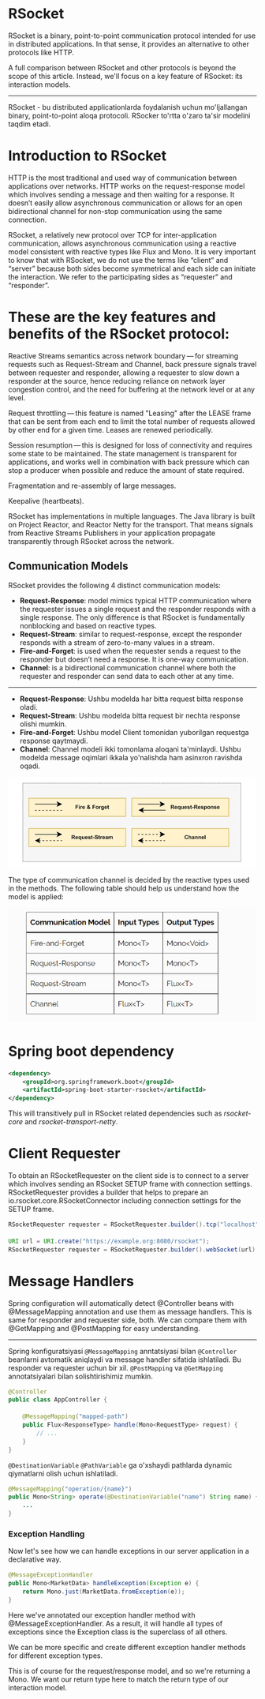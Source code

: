 # RSocket

RSocket is a binary, point-to-point communication protocol intended for use in distributed applications. In that sense, 
it provides an alternative to other protocols like HTTP.

A full comparison between RSocket and other protocols is beyond the scope of this article. Instead, we'll focus on a key
feature of RSocket: its interaction models.

---

RSocket - bu distributed applicationlarda foydalanish uchun mo'ljallangan binary, point-to-point aloqa protocoli.
RSocker to'rtta o'zaro ta'sir modelini taqdim etadi.

# Introduction to RSocket

HTTP is the most traditional and used way of communication between applications over networks. HTTP works on the
request-response model which involves sending a message and then waiting for a response. It doesn’t easily allow
asynchronous communication or allows for an open bidirectional channel for non-stop communication using the same
connection.

RSocket, a relatively new protocol over TCP for inter-application communication, allows asynchronous communication using
a reactive model consistent with reactive types like Flux and Mono. It is very important to know that with RSocket, we
do not use the terms like “client” and “server” because both sides become symmetrical and each side can initiate the
interaction. We refer to the participating sides as “requester” and “responder”.

# These are the key features and benefits of the RSocket protocol:

Reactive Streams semantics across network boundary — for streaming requests such as Request-Stream and Channel, 
back pressure signals travel between requester and responder, allowing a requester to slow down a responder at the 
source, hence reducing reliance on network layer congestion control, and the need for buffering at the network level or
at any level.

Request throttling — this feature is named "Leasing" after the LEASE frame that can be sent from each end to limit
the total number of requests allowed by other end for a given time. Leases are renewed periodically.

Session resumption — this is designed for loss of connectivity and requires some state to be maintained. The state
management is transparent for applications, and works well in combination with back pressure which can stop a producer 
when possible and reduce the amount of state required.

Fragmentation and re-assembly of large messages.

Keepalive (heartbeats).

RSocket has implementations in multiple languages. The Java library is built on Project Reactor, and Reactor Netty for 
the transport. That means signals from Reactive Streams Publishers in your application propagate transparently through 
RSocket across the network.

## Communication Models

RSocket provides the following 4 distinct communication models:

- **Request-Response**: model mimics typical HTTP communication where the requester issues a single request and the
  responder responds with a single response. The only difference is that RSocket is fundamentally nonblocking and based
  on reactive types.
- **Request-Stream**: similar to request-response, except the responder responds with a stream of zero-to-many values in
  a stream.
- **Fire-and-Forget**: is used when the requester sends a request to the responder but doesn’t need a response. It is
  one-way communication.
- **Channel**: is a bidirectional communication channel where both the requester and responder can send data to each
  other at any time.

---

- **Request-Response**: Ushbu modelda har bitta request bitta response oladi.
- **Request-Stream**: Ushbu modelda bitta request bir nechta response olishi mumkin. 
- **Fire-and-Forget**: Ushbu model Client tomonidan yuborilgan requestga response qaytmaydi.
- **Channel**: Channel modeli ikki tomonlama aloqani ta'minlaydi. Ushbu modelda message oqimlari ikkala yo'nalishda ham
  asinxron ravishda oqadi. 


![img2](etc/imgs/img_1.png)

The type of communication channel is decided by the reactive types used in the methods. The following table should help
us understand how the model is applied:

![img](etc/imgs/img.png)

# Spring boot dependency

```xml
<dependency>
    <groupId>org.springframework.boot</groupId>
    <artifactId>spring-boot-starter-rsocket</artifactId>
</dependency>
```

This will transitively pull in RSocket related dependencies such as _rsocket-core_ and _rsocket-transport-netty_.

# Client Requester

To obtain an RSocketRequester on the client side is to connect to a server which involves sending an RSocket SETUP frame
with connection settings. RSocketRequester provides a builder that helps to prepare an io.rsocket.core.RSocketConnector 
including connection settings for the SETUP frame.

```java
RSocketRequester requester = RSocketRequester.builder().tcp("localhost", 7000);

URI url = URI.create("https://example.org:8080/rsocket");
RSocketRequester requester = RSocketRequester.builder().webSocket(url);
```

# Message Handlers

Spring configuration will automatically detect @Controller beans with @MessageMapping annotation and use them as message
handlers. This is same for responder and requester side, both. We can compare them with @GetMapping and @PostMapping for
easy understanding.

---

Spring konfiguratsiyasi `@MessageMapping` anntatsiyasi bilan `@Controller` beanlarni avtomatik aniqlaydi va message
handler sifatida ishlatiladi. Bu responder va requester uchun bir xil. `@PostMapping` va `@GetMapping` annotatsiyalari
bilan solishtirishimiz mumkin. 

```java
@Controller
public class AppController {

    @MessageMapping("mapped-path")
    public Flux<ResponseType> handle(Mono<RequestType> request) {
        // ...
    }
}
```

`@DestinationVariable` `@PathVariable` ga o'xshaydi pathlarda dynamic qiymatlarni olish uchun ishlatiladi.

```java
@MessageMapping("operation/{name}")
public Mono<String> operate(@DestinationVariable("name") String name) {
	...
}
```

### Exception Handling

Now let's see how we can handle exceptions in our server application in a declarative way.

```java
@MessageExceptionHandler
public Mono<MarketData> handleException(Exception e) {
    return Mono.just(MarketData.fromException(e));
}
```

Here we've annotated our exception handler method with @MessageExceptionHandler. As a result, it will handle all types 
of exceptions since the Exception class is the superclass of all others.

We can be more specific and create different exception handler methods for different exception types.

This is of course for the request/response model, and so we're returning a Mono<MarketData>. We want our return type 
here to match the return type of our interaction model.
